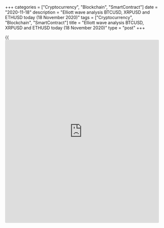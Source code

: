 +++
categories = ["Cryptocurrency", "Blockchain", "SmartContract"]
date = "2020-11-18"
description = "Elliott wave analysis BTCUSD, XRPUSD and ETHUSD today (18 November 2020)"
tags = ["Cryptocurrency", "Blockchain", "SmartContract"]
title = "Elliott wave analysis BTCUSD, XRPUSD and ETHUSD today (18 November 2020)"
type = "post"
+++

{{<iframe id="large-banner" src="https://www.bounty.group/#slide=10.0" width="100%" height="600" scrolling="no" style="border: 0px solid rgb(216, 221, 230); border-radius: 3px;">}}

2020-11-18

2020-11-18

Short-term forecast for BTCUSD, XRPUSD and ETHUSD 18.11.2020Roman Onegin

I welcome my readers!

I have prepared a short-term cryptocurrency forecast based on Elliott
wave analysis of Bitcoin, Ripple, and Ethereum. I suggest entry signals
to trade each cryptocurrency.

The [cryptocurrency price](https://www.playgroundfx.com/blog/cryptocurrency-price/)s continue growing in the final legs of the
uptrends. One could enter long trades.

The article covers the following subjects:

##  **Elliott wave Bitcoin analysis**

 ****

The BTCUSD market continues forming the bullish impulse wave C that is
composed of five sub-waves. The sub-waves [1] and [3] are upward
impulses, wave [2] is a simple zigzag-shaped correction, correction [4]
is a double three. There is now forming the impulse wave [5], namely its
final part, the sub-wave (5). Wave (5) is about to continue soon; it
could rise to a level of 18390.00. Next, the market could turn down and
start a new downtrend.

### Trading plan for [BTCUSD][1] today:

Buy 17737.25, TP 18390.00

* * *

##  **Elliott wave Ripple analysis**

 ****

The Ripple market continues forming the upward corrective wave (B) as a
zigzag composed of the sub-waves A-B-C. The first two legs of this
zigzag have completed. There forming the bullish impulse wave C. The
corrective wave [4] has completed as a contracting triangle within the C
wave. The Ripple price is now rising in the final impulse wave [5]. The
price should stop rising at a level of around 0.310.

### Trading plan for **[XRPUSD][2]** today:

Buy 0.291, TP 0.300

* * *

##  **Elliott wave Ethereum analysis**

 ****

The ETHUSD market is forming the upward wave (Y) that is composed of the
sub-waves A-B-C. There is forming the C wave of this pattern. There has
recently completed sub-wave [4] as a triple zigzag. The market is now
rising in the impulse wave [5]. The price should be running up to a
level of 507.00 in the final sub-wave (5). One could enter long
positions in this situation.

### Trading plan for  **[ETHUSD][3] **today:

Buy 485.21, TP 507.00

* * *

P.S. Did you like my article? Share it in social networks: it will be
the best “thank you" :)

Ask me questions and comment below. I’ll be glad to answer your
questions and give necessary explanations.

 **Useful links:**

  * I recommend trying to trade with a reliable broker [here][4]. The system allows you to trade by yourself or copy successful traders from all across the globe.
  * Use my promo-code BLOG for getting deposit bonus 50% on LiteForex platform. Just enter this code in the appropriate field while [depositing][5] your trading account.
  * Telegram chat for traders: <t.me/liteforexengchat>. We are sharing the signals and trading experience
  * Telegram channel with high-quality analytics, Forex reviews, training articles, and other useful things for traders <t.me/liteforex>



The content of this article reflects the author’s opinion and does not
necessarily reflect the official position of LiteForex. The material
published on this page is provided for informational purposes only and
should not be considered as the provision of investment advice for the
purposes of Directive 2004/39/EC.

Rate this article:

{{value}}

( {{count}} {{title}} )

   1. my.liteforex.com/trading/chart?symbol=BTCUSD
   2. my.liteforex.com/trading/chart?symbol=XRPUSD
   3. my.liteforex.com/trading/chart?symbol=ETHUSD
   4. my.liteforex.com/?category=analysts-opinions&slug=short-term-forecast-for-[BTC](https://www.playgroundfx.com/blog/who-is-the-creator-of-bitcoin/)usd-xrpusd-and-ethusd-18112020&openPopup=%2Fregistration%2Fpopup&utm_source=blog&utm_medium=article&utm_campaign=bonus
   5. my.liteforex.com/deposit/?category=analysts-opinions&slug=short-term-forecast-for-[BTC](https://www.playgroundfx.com/blog/who-is-the-creator-of-bitcoin/)usd-xrpusd-and-ethusd-18112020&promo_code=BLOG&utm_source=blog&utm_medium=article&utm_campaign=bonus